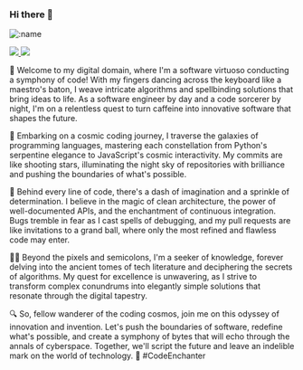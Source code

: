 ### Hi there 👋

![:name](https://count.getloli.com/get/@sergiommarcial)

<a href="https://github.com/sergiommarcial">
  <picture height=200 align="center">
    <source
      srcset="https://github-readme-stats-9h7l2adcu-sergiommarcial.vercel.app/api?username=sergiommarcial&show_icons=true&theme=github_dark"
      media="(prefers-color-scheme: dark)" />
    <source
      srcset="https://github-readme-stats-9h7l2adcu-sergiommarcial.vercel.app/api?username=sergiommarcial&show_icons=true&theme=transparent"
      media="(prefers-color-scheme: light), (prefers-color-scheme: no-preference)" />
    <img src="https://github-readme-stats-9h7l2adcu-sergiommarcial.vercel.app/api?username=sergiommarcial" />
  </picture>
</a>
<a href="https://github.com/sergiommarcial">
  <picture height=200 align="center">
    <source
      srcset="https://github-readme-stats-9h7l2adcu-sergiommarcial.vercel.app/api/top-langs/?username=sergiommarcial&layout=compact&langs_count=8&theme=github_dark"
      media="(prefers-color-scheme: dark)" />
    <source
      srcset="https://github-readme-stats-9h7l2adcu-sergiommarcial.vercel.app/api/top-langs/?username=sergiommarcial&layout=compact&langs_count=8&theme=transparent"
      media="(prefers-color-scheme: light), (prefers-color-scheme: no-preference)" />
    <img
      src="https://github-readme-stats-9h7l2adcu-sergiommarcial.vercel.app/api/top-langs/?username=sergiommarcial&layout=compact&langs_count=8" />
  </picture>
</a>

🚀 Welcome to my digital domain, where I'm a software virtuoso conducting a symphony of code! With my fingers dancing across the keyboard like a maestro's baton, I weave intricate algorithms and spellbinding solutions that bring ideas to life. As a software engineer by day and a code sorcerer by night, I'm on a relentless quest to turn caffeine into innovative software that shapes the future.

🌌 Embarking on a cosmic coding journey, I traverse the galaxies of programming languages, mastering each constellation from Python's serpentine elegance to JavaScript's cosmic interactivity. My commits are like shooting stars, illuminating the night sky of repositories with brilliance and pushing the boundaries of what's possible.

🔮 Behind every line of code, there's a dash of imagination and a sprinkle of determination. I believe in the magic of clean architecture, the power of well-documented APIs, and the enchantment of continuous integration. Bugs tremble in fear as I cast spells of debugging, and my pull requests are like invitations to a grand ball, where only the most refined and flawless code may enter.

🧙‍♂️ Beyond the pixels and semicolons, I'm a seeker of knowledge, forever delving into the ancient tomes of tech literature and deciphering the secrets of algorithms. My quest for excellence is unwavering, as I strive to transform complex conundrums into elegantly simple solutions that resonate through the digital tapestry.

🔍 So, fellow wanderer of the coding cosmos, join me on this odyssey of innovation and invention. Let's push the boundaries of software, redefine what's possible, and create a symphony of bytes that will echo through the annals of cyberspace. Together, we'll script the future and leave an indelible mark on the world of technology. 🌟 #CodeEnchanter
